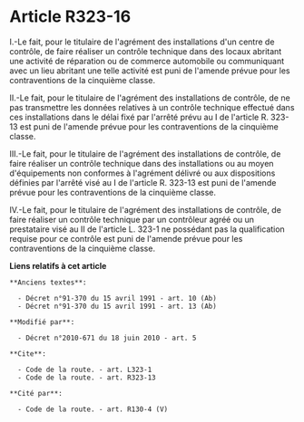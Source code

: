 # Article R323-16

I.-Le fait, pour le titulaire de l'agrément des installations d'un centre de contrôle, de faire réaliser un contrôle
technique dans des locaux abritant une activité de réparation ou de commerce automobile ou communiquant avec un lieu abritant
une telle activité est puni de l'amende prévue pour les contraventions de la cinquième classe. 

II.-Le fait, pour le titulaire de l'agrément des installations de contrôle, de ne pas transmettre les données relatives à un
contrôle technique effectué dans ces installations dans le délai fixé par l'arrêté prévu au I de l'article R. 323-13 est puni
de l'amende prévue pour les contraventions de la cinquième classe. 

III.-Le fait, pour le titulaire de l'agrément des installations de contrôle, de faire réaliser un contrôle technique dans des
installations ou au moyen d'équipements non conformes à l'agrément délivré ou aux dispositions définies par l'arrêté visé au
I de l'article R. 323-13 est puni de l'amende prévue pour les contraventions de la cinquième classe. 

IV.-Le fait, pour le titulaire de l'agrément des installations de contrôle, de faire réaliser un contrôle technique par un
contrôleur agréé ou un prestataire visé au II de l'article L. 323-1 ne possédant pas la qualification requise pour ce
contrôle est puni de l'amende prévue pour les contraventions de la cinquième classe.

**Liens relatifs à cet article**

	**Anciens textes**:

	  - Décret n°91-370 du 15 avril 1991 - art. 10 (Ab)
	  - Décret n°91-370 du 15 avril 1991 - art. 13 (Ab)

	**Modifié par**:

	  - Décret n°2010-671 du 18 juin 2010 - art. 5

	**Cite**:

	  - Code de la route. - art. L323-1
	  - Code de la route. - art. R323-13

	**Cité par**:

	  - Code de la route. - art. R130-4 (V)

